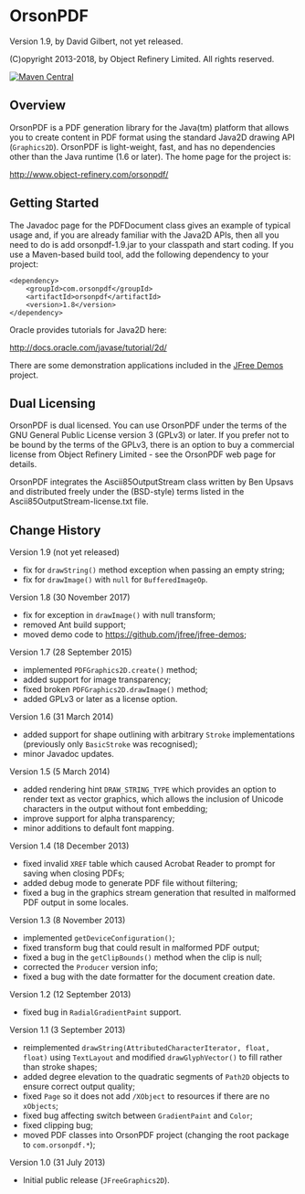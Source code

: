 OrsonPDF
========

Version 1.9, by David Gilbert, not yet released.

(C)opyright 2013-2018, by Object Refinery Limited.  All rights reserved.

[![Maven Central](https://maven-badges.herokuapp.com/maven-central/com.orsonpdf/orsonpdf/badge.svg)](https://maven-badges.herokuapp.com/maven-central/com.orsonpdf/orsonpdf)

Overview
--------
OrsonPDF is a PDF generation library for the Java(tm) platform that allows you to create content in PDF format using the standard Java2D drawing API (`Graphics2D`).  OrsonPDF is light-weight, fast, and has no dependencies other than the Java runtime (1.6 or later).  The home page for the project is:

http://www.object-refinery.com/orsonpdf/

Getting Started
---------------
The Javadoc page for the PDFDocument class gives an example of typical usage and, if you are already familiar with the Java2D APIs, then all you need to do is add orsonpdf-1.9.jar to your classpath and start coding.  If you use a Maven-based build tool, add the following dependency to your project:

    <dependency>
        <groupId>com.orsonpdf</groupId>
        <artifactId>orsonpdf</artifactId>
        <version>1.8</version>
    </dependency>

Oracle provides tutorials for Java2D here:

http://docs.oracle.com/javase/tutorial/2d/

There are some demonstration applications included in the [JFree Demos](https://github.com/jfree/jfree-demos) project. 


Dual Licensing
--------------
OrsonPDF is dual licensed.  You can use OrsonPDF under the terms of the GNU General Public License version 3 (GPLv3) or later.  If you prefer not to be bound by the terms of the GPLv3, there is an option to buy a commercial license from Object Refinery Limited - see the OrsonPDF web page for details.

OrsonPDF integrates the Ascii85OutputStream class written by Ben Upsavs and distributed freely under the (BSD-style) terms listed in the Ascii85OutputStream-license.txt file.


Change History
--------------

Version 1.9 (not yet released)

- fix for `drawString()` method exception when passing an empty string;
- fix for `drawImage()` with `null` for `BufferedImageOp`.


Version 1.8 (30 November 2017)

- fix for exception in `drawImage()` with null transform;
- removed Ant build support;
- moved demo code to https://github.com/jfree/jfree-demos;


Version 1.7 (28 September 2015)

- implemented `PDFGraphics2D.create()` method;
- added support for image transparency;
- fixed broken `PDFGraphics2D.drawImage()` method;
- added GPLv3 or later as a license option.


Version 1.6 (31 March 2014)

- added support for shape outlining with arbitrary `Stroke` implementations (previously only `BasicStroke` was recognised);
- minor Javadoc updates.


Version 1.5 (5 March 2014)

- added rendering hint `DRAW_STRING_TYPE` which provides an option to render text as vector graphics, which allows the inclusion of Unicode characters in the output without font embedding;
- improve support for alpha transparency;
- minor additions to default font mapping.


Version 1.4 (18 December 2013)

- fixed invalid `XREF` table which caused Acrobat Reader to prompt for saving when closing PDFs;
- added debug mode to generate PDF file without filtering;
- fixed a bug in the graphics stream generation that resulted in malformed PDF output in some locales.


Version 1.3 (8 November 2013)

- implemented `getDeviceConfiguration()`;
- fixed transform bug that could result in malformed PDF output;
- fixed a bug in the `getClipBounds()` method when the clip is null;
- corrected the `Producer` version info;
- fixed a bug with the date formatter for the document creation date.


Version 1.2 (12 September 2013)

- fixed bug in `RadialGradientPaint` support.


Version 1.1 (3 September 2013)

- reimplemented `drawString(AttributedCharacterIterator, float, float)` using `TextLayout` and modified `drawGlyphVector()` to fill rather than stroke shapes;
- added degree elevation to the quadratic segments of `Path2D` objects to ensure correct output quality;
- fixed `Page` so it does not add `/XObject` to resources if there are no `xObjects`;
- fixed bug affecting switch between `GradientPaint` and `Color`;
- fixed clipping bug;
- moved PDF classes into OrsonPDF project (changing the root package to `com.orsonpdf.*`);


Version 1.0 (31 July 2013)

- Initial public release (`JFreeGraphics2D`).
